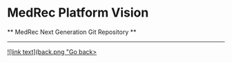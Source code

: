 **MedRec Platform Vision**
===================


** MedRec Next Generation Git Repository **


----------

<a href="landingpage.md" rel="Go back">![link text](back.png "Go back>

